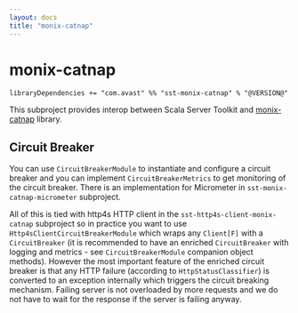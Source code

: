 ```yaml
---
layout: docs
title: "monix-catnap"
---
```


# monix-catnap

`libraryDependencies += "com.avast" %% "sst-monix-catnap" % "@VERSION@"`

This subproject provides interop between Scala Server Toolkit and [monix-catnap](https://monix.io/docs/3x/#monix-catnap) library.

## Circuit Breaker

You can use `CircuitBreakerModule` to instantiate and configure a circuit breaker and you can implement `CircuitBreakerMetrics` to get
monitoring of the circuit breaker. There is an implementation for Micrometer in `sst-monix-catnap-micrometer` subproject.

All of this is tied with http4s HTTP client in the `sst-http4s-client-monix-catnap` subproject so in practice you want to use
`Http4sClientCircuitBreakerModule` which wraps any `Client[F]` with a `CircuitBreaker` (it is recommended to have an enriched `CircuitBreaker`
with logging and metrics - see `CircuitBreakerModule` companion object methods). However the most important feature of the enriched circuit 
breaker is that any HTTP failure (according to `HttpStatusClassifier`) is converted to an exception internally which triggers the circuit 
breaking mechanism. Failing server is not overloaded by more requests and we do not have to wait for the response if the server is failing 
anyway.
